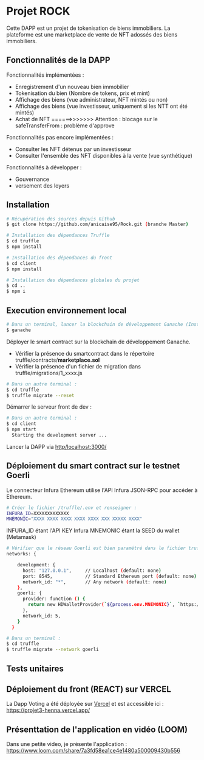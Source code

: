 # Projet ROCK

Cette DAPP est un projet de tokenisation de biens immobiliers. 
La plateforme est une marketplace de vente de NFT adossés des biens immobiliers.

## Fonctionnalités de la DAPP

Fonctionnalités implémentées : 

- Enregistrement d'un nouveau bien immobilier
- Tokenisation du bien (Nombre de tokens, prix et mint)
- Affichage des biens (vue administrateur, NFT mintés ou non)
- Affichage des biens (vue investisseur, uniquement si les NTT ont été mintés)
- Achat de NFT ======>>>>>>> Attention : blocage sur le safeTransferFrom : problème d'approve 

Fonctionnalités pas encore implémentées : 
- Consulter les NFT détenus par un investisseur
- Consulter l'ensemble des NFT disponibles à la vente (vue synthétique)

Fonctionnalités à développer : 
- Gouvernance 
- versement des loyers

## Installation

```sh
# Récupération des sources depuis Github
$ git clone https://github.com/anicaise95/Rock.git (branche Master)
```

```sh
# Installation des dépendances Truffle
$ cd truffle
$ npm install
```

```sh
# Installation des dépendances du front 
$ cd client
$ npm install
```

```sh
# Installation des dépendances globales du projet 
$ cd ..
$ npm i
```


## Execution environnement local

```sh
# Dans un terminal, lancer la blockchain de développement Ganache (Installer Ganache au préalable si ce n'est pas fait)
$ ganache
```


Déployer le smart contract sur la blockchain de développement Ganache.
<ul>
 <li>Vérifier la présence du smartcontract dans le répertoire truffle/contracts/<b>marketplace.sol</b></li>
  <li>Vérifier la présence d'un fichier de migration dans truffle/migrations/1_xxxx.js</li>
</ul>

```sh
# Dans un autre terminal :
$ cd truffle
$ truffle migrate --reset
```

Démarrer le serveur front de dev : 

```sh
# Dans un autre terminal :
$ cd client
$ npm start
  Starting the development server ...
```

Lancer la DAPP via <a href='http/localhost:3000/'>http/localhost:3000/</a>

## Déploiement du smart contract sur le testnet Goerli

Le connecteur Infura Ethereum utilise l'API Infura JSON-RPC pour accéder à Ethereum.

```sh
# Créer le fichier /truffle/.env et renseigner :
INFURA_ID=XXXXXXXXXXXXX
MNEMONIC="XXXX XXXX XXXX XXXX XXXX XXX XXXXX XXXX"
```

INFURA_ID étant l'API KEY Infura
MNEMONIC étant la SEED du wallet (Metamask)

```sh
# Vérifier que le réseau Goerli est bien paramétré dans le fichier truffle/truffle-config.js
networks: {

    development: {
      host: "127.0.0.1",     // Localhost (default: none)
      port: 8545,            // Standard Ethereum port (default: none)
      network_id: "*",       // Any network (default: none)
    },
    goerli: {
      provider: function () {
        return new HDWalletProvider(`${process.env.MNEMONIC}`, `https://goerli.infura.io/v3/${process.env.INFURA_ID}`)
      },
      network_id: 5,
    }
  }
```

```sh
# Dans un terminal :
$ cd truffle
$ truffle migrate --network goerli 
```

## Tests unitaires


## Déploiement du front (REACT) sur VERCEL

La Dapp Voting a été déployée sur <a href='https://vercel.com/'>Vercel</a> et est accessible ici : <a href='https://rock-topaz.vercel.app/'>https://projet3-henna.vercel.app/</a>


## Présenttation de l'application en vidéo (LOOM)

Dans une petite video, je présente l'application : https://www.loom.com/share/7a3fd58ea1ce4e1480a500009430b556